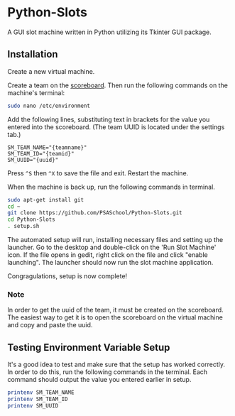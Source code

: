 # Python-Slots
A GUI slot machine written in Python utilizing its Tkinter GUI package.

## Installation
Create a new virtual machine.

Create a team on the [scoreboard]('https://192.168.20.218:5000'). Then run the following commands on the machine's terminal:
```bash
sudo nano /etc/environment
```
Add the following lines, substituting text in brackets for the value you entered into the scoreboard. (The team UUID is located under the settings tab.)
```
SM_TEAM_NAME="{teamname}"
SM_TEAM_ID="{teamid}"
SM_UUID="{uuid}"
```
Press `^S` then `^X` to save the file and exit. Restart the machine.

When the machine is back up, run the following commands in terminal.
```bash
sudo apt-get install git
cd ~
git clone https://github.com/PSASchool/Python-Slots.git
cd Python-Slots
. setup.sh
```
The automated setup will run, installing necessary files and setting up the launcher. Go to the desktop and double-click on the 'Run Slot Machine' icon. If the file opens in gedit, right click on the file and click "enable launching". The launcher should now run the slot machine application.

Congragulations, setup is now complete!

### Note
In order to get the uuid of the team, it must be created on the scoreboard. The easiest way to get it is to open the scoreboard on the virtual machine and copy and paste the uuid.

## Testing Environment Variable Setup
It's a good idea to test and make sure that the setup has worked correctly. In order to do this, run the following commands in the terminal. Each command should output the value you entered earlier in setup.
```bash
printenv SM_TEAM_NAME
printenv SM_TEAM_ID
printenv SM_UUID
```

